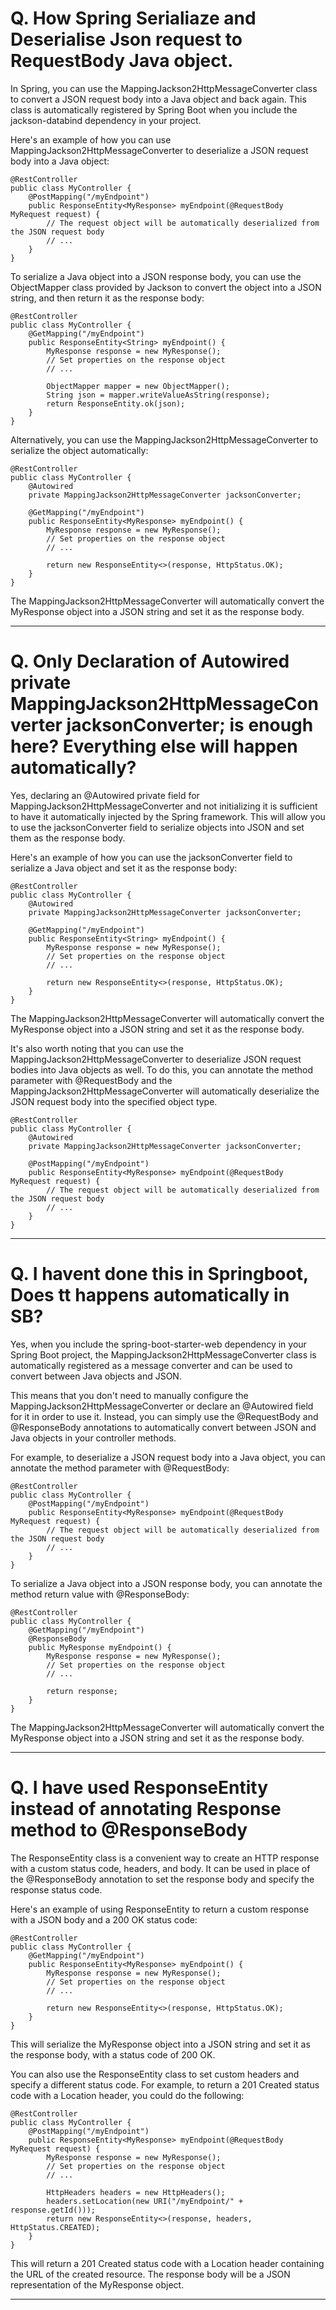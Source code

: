 # Q. How Spring Serialiaze and Deserialise Json request to RequestBody Java object.

In Spring, you can use the MappingJackson2HttpMessageConverter class to convert a JSON request
body into a Java object and back again. This class is automatically registered by Spring Boot when
you include the jackson-databind dependency in your project.

Here's an example of how you can use MappingJackson2HttpMessageConverter to deserialize a JSON
request body into a Java object:
```
@RestController
public class MyController {
    @PostMapping("/myEndpoint")
    public ResponseEntity<MyResponse> myEndpoint(@RequestBody MyRequest request) {
        // The request object will be automatically deserialized from the JSON request body
        // ...
    }
}
```
To serialize a Java object into a JSON response body, you can use the ObjectMapper class provided by
Jackson to convert the object into a JSON string, and then return it as the response body:
```
@RestController
public class MyController {
    @GetMapping("/myEndpoint")
    public ResponseEntity<String> myEndpoint() {
        MyResponse response = new MyResponse();
        // Set properties on the response object
        // ...

        ObjectMapper mapper = new ObjectMapper();
        String json = mapper.writeValueAsString(response);
        return ResponseEntity.ok(json);
    }
}
```

Alternatively, you can use the MappingJackson2HttpMessageConverter to serialize the object automatically:
```
@RestController
public class MyController {
    @Autowired
    private MappingJackson2HttpMessageConverter jacksonConverter;

    @GetMapping("/myEndpoint")
    public ResponseEntity<MyResponse> myEndpoint() {
        MyResponse response = new MyResponse();
        // Set properties on the response object
        // ...

        return new ResponseEntity<>(response, HttpStatus.OK);
    }
}
```
The MappingJackson2HttpMessageConverter will automatically convert the MyResponse object into
a JSON string and set it as the response body.

****************************************************************************************************************

# Q. Only Declaration of Autowired     private MappingJackson2HttpMessageConverter jacksonConverter; is enough here? Everything else will happen automatically?

Yes, declaring an @Autowired private field for MappingJackson2HttpMessageConverter and not
initializing it is sufficient to have it automatically injected by the Spring framework.
This will allow you to use the jacksonConverter field to serialize objects into JSON and set them as
the response body.

Here's an example of how you can use the jacksonConverter field to serialize a Java object and set it
as the response body:
```
@RestController
public class MyController {
    @Autowired
    private MappingJackson2HttpMessageConverter jacksonConverter;

    @GetMapping("/myEndpoint")
    public ResponseEntity<String> myEndpoint() {
        MyResponse response = new MyResponse();
        // Set properties on the response object
        // ...

        return new ResponseEntity<>(response, HttpStatus.OK);
    }
}
```
The MappingJackson2HttpMessageConverter will automatically convert the MyResponse object into a JSON
string and set it as the response body.

It's also worth noting that you can use the MappingJackson2HttpMessageConverter to deserialize
JSON request bodies into Java objects as well. To do this, you can annotate the method parameter
with @RequestBody and the MappingJackson2HttpMessageConverter will automatically deserialize the JSON
request body into the specified object type.
```
@RestController
public class MyController {
    @Autowired
    private MappingJackson2HttpMessageConverter jacksonConverter;

    @PostMapping("/myEndpoint")
    public ResponseEntity<MyResponse> myEndpoint(@RequestBody MyRequest request) {
        // The request object will be automatically deserialized from the JSON request body
        // ...
    }
}
```
****************************************************************************************************************

# Q. I havent done this in Springboot, Does tt happens automatically in SB?

Yes, when you include the spring-boot-starter-web dependency in your Spring Boot project,
the MappingJackson2HttpMessageConverter class is automatically registered as a message converter
and can be used to convert between Java objects and JSON.

This means that you don't need to manually configure the MappingJackson2HttpMessageConverter or
declare an @Autowired field for it in order to use it. Instead, you can simply use the @RequestBody
and @ResponseBody annotations to automatically convert between JSON and Java objects in your
controller methods.

For example, to deserialize a JSON request body into a Java object, you can annotate the method
parameter with @RequestBody:
```
@RestController
public class MyController {
    @PostMapping("/myEndpoint")
    public ResponseEntity<MyResponse> myEndpoint(@RequestBody MyRequest request) {
        // The request object will be automatically deserialized from the JSON request body
        // ...
    }
}
```
To serialize a Java object into a JSON response body, you can annotate the method return value with
@ResponseBody:
```
@RestController
public class MyController {
    @GetMapping("/myEndpoint")
    @ResponseBody
    public MyResponse myEndpoint() {
        MyResponse response = new MyResponse();
        // Set properties on the response object
        // ...

        return response;
    }
}
```
The MappingJackson2HttpMessageConverter will automatically convert the MyResponse object into a JSON
string and set it as the response body.

****************************************************************************************************************

# Q. I have used ResponseEntity  instead of annotating Response method to @ResponseBody

The ResponseEntity class is a convenient way to create an HTTP response with a custom status code,
headers, and body. It can be used in place of the @ResponseBody annotation to set the response body
and specify the response status code.

Here's an example of using ResponseEntity to return a custom response with a JSON body and a
200 OK status code:
```
@RestController
public class MyController {
    @GetMapping("/myEndpoint")
    public ResponseEntity<MyResponse> myEndpoint() {
        MyResponse response = new MyResponse();
        // Set properties on the response object
        // ...

        return new ResponseEntity<>(response, HttpStatus.OK);
    }
}
```
This will serialize the MyResponse object into a JSON string and set it as the response body, with a
status code of 200 OK.

You can also use the ResponseEntity class to set custom headers and specify a different status code.
For example, to return a 201 Created status code with a Location header, you could do the following:
```
@RestController
public class MyController {
    @PostMapping("/myEndpoint")
    public ResponseEntity<MyResponse> myEndpoint(@RequestBody MyRequest request) {
        MyResponse response = new MyResponse();
        // Set properties on the response object
        // ...

        HttpHeaders headers = new HttpHeaders();
        headers.setLocation(new URI("/myEndpoint/" + response.getId()));
        return new ResponseEntity<>(response, headers, HttpStatus.CREATED);
    }
}
```

This will return a 201 Created status code with a Location header containing the URL of the created
resource. The response body will be a JSON representation of the MyResponse object.


************************************************************************************************************

